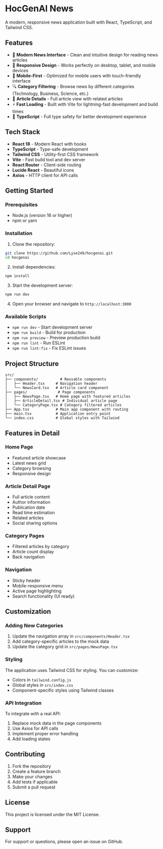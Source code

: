 # HocGenAI News

A modern, responsive news application built with React, TypeScript, and Tailwind CSS.

## Features

- 📰 **Modern News Interface** - Clean and intuitive design for reading news articles
- 🎨 **Responsive Design** - Works perfectly on desktop, tablet, and mobile devices
- 📱 **Mobile-First** - Optimized for mobile users with touch-friendly interface
- 🔍 **Category Filtering** - Browse news by different categories (Technology, Business, Science, etc.)
- 📖 **Article Details** - Full article view with related articles
- ⚡ **Fast Loading** - Built with Vite for lightning-fast development and build times
- 🎯 **TypeScript** - Full type safety for better development experience

## Tech Stack

- **React 18** - Modern React with hooks
- **TypeScript** - Type-safe development
- **Tailwind CSS** - Utility-first CSS framework
- **Vite** - Fast build tool and dev server
- **React Router** - Client-side routing
- **Lucide React** - Beautiful icons
- **Axios** - HTTP client for API calls

## Getting Started

### Prerequisites

- Node.js (version 16 or higher)
- npm or yarn

### Installation

1. Clone the repository:
```bash
git clone https://github.com/Lyse249/hocgenai.git
cd hocgenai
```

2. Install dependencies:
```bash
npm install
```

3. Start the development server:
```bash
npm run dev
```

4. Open your browser and navigate to `http://localhost:3000`

### Available Scripts

- `npm run dev` - Start development server
- `npm run build` - Build for production
- `npm run preview` - Preview production build
- `npm run lint` - Run ESLint
- `npm run lint:fix` - Fix ESLint issues

## Project Structure

```
src/
├── components/          # Reusable components
│   ├── Header.tsx     # Navigation header
│   └── NewsCard.tsx   # Article card component
├── pages/              # Page components
│   ├── NewsPage.tsx   # Home page with featured articles
│   ├── ArticleDetail.tsx # Individual article page
│   └── CategoryPage.tsx # Category filtered articles
├── App.tsx            # Main app component with routing
├── main.tsx           # Application entry point
└── index.css          # Global styles with Tailwind
```

## Features in Detail

### Home Page
- Featured article showcase
- Latest news grid
- Category browsing
- Responsive design

### Article Detail Page
- Full article content
- Author information
- Publication date
- Read time estimation
- Related articles
- Social sharing options

### Category Pages
- Filtered articles by category
- Article count display
- Back navigation

### Navigation
- Sticky header
- Mobile-responsive menu
- Active page highlighting
- Search functionality (UI ready)

## Customization

### Adding New Categories
1. Update the navigation array in `src/components/Header.tsx`
2. Add category-specific articles to the mock data
3. Update the category grid in `src/pages/NewsPage.tsx`

### Styling
The application uses Tailwind CSS for styling. You can customize:
- Colors in `tailwind.config.js`
- Global styles in `src/index.css`
- Component-specific styles using Tailwind classes

### API Integration
To integrate with a real API:
1. Replace mock data in the page components
2. Use Axios for API calls
3. Implement proper error handling
4. Add loading states

## Contributing

1. Fork the repository
2. Create a feature branch
3. Make your changes
4. Add tests if applicable
5. Submit a pull request

## License

This project is licensed under the MIT License.

## Support

For support or questions, please open an issue on GitHub.
